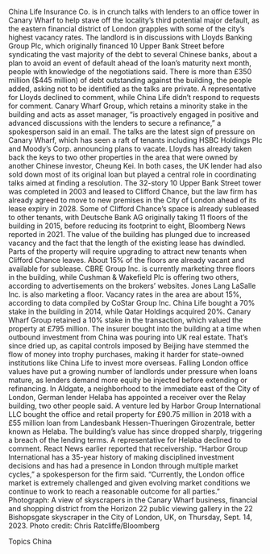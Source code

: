 China Life Insurance Co. is in crunch talks with lenders to an office tower in Canary Wharf to help stave off the locality’s third potential major default, as the eastern financial district of London grapples with some of the city’s highest vacancy rates.
The landlord is in discussions with Lloyds Banking Group Plc, which originally financed 10 Upper Bank Street before syndicating the vast majority of the debt to several Chinese banks, about a plan to avoid an event of default ahead of the loan’s maturity next month, people with knowledge of the negotiations said.
There is more than £350 million ($445 million) of debt outstanding against the building, the people added, asking not to be identified as the talks are private. A representative for Lloyds declined to comment, while China Life didn’t respond to requests for comment. Canary Wharf Group, which retains a minority stake in the building and acts as asset manager, “is proactively engaged in positive and advanced discussions with the lenders to secure a refinance,” a spokesperson said in an email.
The talks are the latest sign of pressure on Canary Wharf, which has seen a raft of tenants including HSBC Holdings Plc and Moody’s Corp. announcing plans to vacate. Lloyds has already taken back the keys to two other properties in the area that were owned by another Chinese investor, Cheung Kei. In both cases, the UK lender had also sold down most of its original loan but played a central role in coordinating talks aimed at finding a resolution.
The 32-story 10 Upper Bank Street tower was completed in 2003 and leased to Clifford Chance, but the law firm has already agreed to move to new premises in the City of London ahead of its lease expiry in 2028. Some of Clifford Chance’s space is already subleased to other tenants, with Deutsche Bank AG originally taking 11 floors of the building in 2015, before reducing its footprint to eight, Bloomberg News reported in 2021.
The value of the building has plunged due to increased vacancy and the fact that the length of the existing lease has dwindled. Parts of the property will require upgrading to attract new tenants when Clifford Chance leaves.
About 15% of the floors are already vacant and available for sublease. CBRE Group Inc. is currently marketing three floors in the building, while Cushman & Wakefield Plc is offering two others, according to advertisements on the brokers’ websites. Jones Lang LaSalle Inc. is also marketing a floor.
Vacancy rates in the area are about 15%, according to data compiled by CoStar Group Inc.
China Life bought a 70% stake in the building in 2014, while Qatar Holdings acquired 20%. Canary Wharf Group retained a 10% stake in the transaction, which valued the property at £795 million.
The insurer bought into the building at a time when outbound investment from China was pouring into UK real estate. That’s since dried up, as capital controls imposed by Beijing have stemmed the flow of money into trophy purchases, making it harder for state-owned institutions like China Life to invest more overseas.
Falling London office values have put a growing number of landlords under pressure when loans mature, as lenders demand more equity be injected before extending or refinancing. In Aldgate, a neighborhood to the immediate east of the City of London, German lender Helaba has appointed a receiver over the Relay building, two other people said.
A venture led by Harbor Group International LLC bought the office and retail property for £90.75 million in 2018 with a £55 million loan from Landesbank Hessen-Thueringen Girozentrale, better known as Helaba. The building’s value has since dropped sharply, triggering a breach of the lending terms. A representative for Helaba declined to comment. React News earlier reported that receivership.
“Harbor Group International has a 35-year history of making disciplined investment decisions and has had a presence in London through multiple market cycles,” a spokesperson for the firm said. “Currently, the London office market is extremely challenged and given evolving market conditions we continue to work to reach a reasonable outcome for all parties.”
Photograph: A view of skyscrapers in the Canary Wharf business, financial and shopping district from the Horizon 22 public viewing gallery in the 22 Bishopsgate skyscraper in the City of London, UK, on Thursday, Sept. 14, 2023. Photo credit: Chris Ratcliffe/Bloomberg

Topics
China
